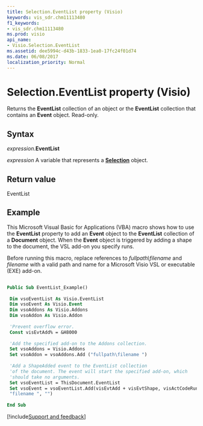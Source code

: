 ```yaml
---
title: Selection.EventList property (Visio)
keywords: vis_sdr.chm11113480
f1_keywords:
- vis_sdr.chm11113480
ms.prod: visio
api_name:
- Visio.Selection.EventList
ms.assetid: dee5994c-d43b-1833-1ea0-17fc24f01d74
ms.date: 06/08/2017
localization_priority: Normal
---
```



# Selection.EventList property (Visio)

Returns the  **EventList** collection of an object or the **EventList** collection that contains an **Event** object. Read-only.


## Syntax

_expression_.**EventList**

_expression_ A variable that represents a **[Selection](Visio.Selection.md)** object.


## Return value

EventList


## Example

This Microsoft Visual Basic for Applications (VBA) macro shows how to use the  **EventList** property to add an **Event** object to the **EventList** collection of a **Document** object. When the **Event** object is triggered by adding a shape to the document, the VSL add-on you specify runs.

Before running this macro, replace references to  _fullpath\filename_ and _filename_ with a valid path and name for a Microsoft Visio VSL or executable (EXE) add-on.




```vb
 
Public Sub EventList_Example() 
 
 Dim vsoEventList As Visio.EventList 
 Dim vsoEvent As Visio.Event 
 Dim vsoAddons As Visio.Addons 
 Dim vsoAddon As Visio.Addon 
 
 'Prevent overflow error. 
 Const visEvtAdd% = &H8000 
 
 'Add the specified add-on to the Addons collection. 
 Set vsoAddons = Visio.Addons 
 Set vsoAddon = vsoAddons.Add ("fullpath\filename ") 
 
 'Add a ShapeAdded event to the EventList collection 
 'of the document. The event will start the specified add-on, which 
 'should take no arguments. 
 Set vsoEventList = ThisDocument.EventList 
 Set vsoEvent = vsoEventList.Add(visEvtAdd + visEvtShape, visActCodeRunAddon, _ 
 "filename ", "") 
 
End Sub
```

[!include[Support and feedback](~/includes/feedback-boilerplate.md)]